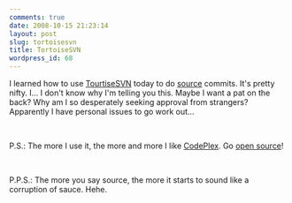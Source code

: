 ```yaml
---
comments: true
date: 2008-10-15 21:23:14
layout: post
slug: tortoisesvn
title: TortoiseSVN
wordpress_id: 68
---
```


I learned how to use [TourtiseSVN](http://en.wikipedia.org/wiki/TortoiseSVN) today to do [source](http://en.wikipedia.org/wiki/Source_code) commits. It's pretty nifty. I... I don't know why I'm telling you this. Maybe I want a pat on the back? Why am I so desperately seeking approval from strangers? Apparently I have personal issues to go work out...




 




P.S.: The more I use it, the more and more I like [CodePlex](http://en.wikipedia.org/wiki/CodePlex). Go [open source](http://en.wikipedia.org/wiki/Open_source)!




 




P.P.S.: The more you say source, the more it starts to sound like a corruption of sauce. Hehe.
